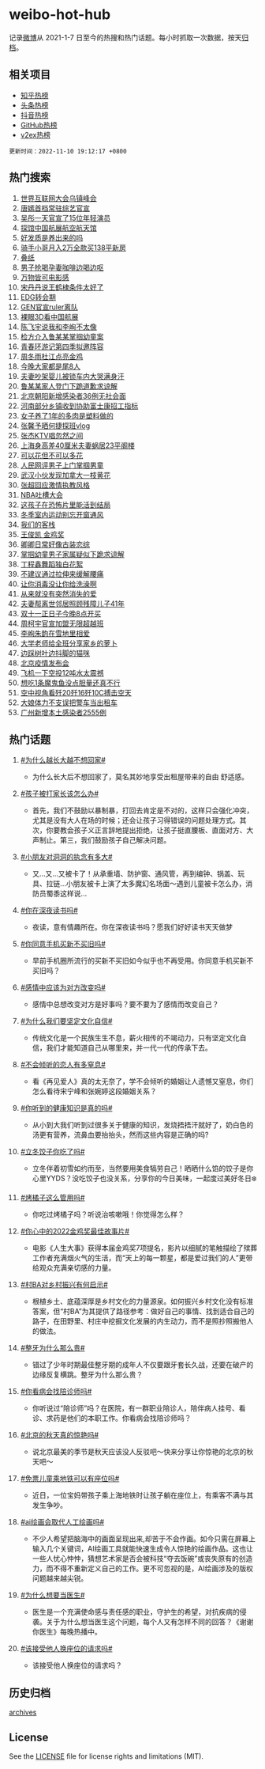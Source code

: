 # weibo-hot-hub

记录[微博](https://www.weibo.com)从 2021-1-7 日至今的热搜和热门话题。每小时抓取一次数据，按天[归档](archives)。

## 相关项目

- [知乎热榜](https://github.com/lonnyzhang423/zhihu-hot-hub)
- [头条热榜](https://github.com/lonnyzhang423/toutiao-hot-hub)
- [抖音热榜](https://github.com/lonnyzhang423/douyin-hot-hub)
- [GitHub热榜](https://github.com/lonnyzhang423/github-hot-hub)
- [v2ex热榜](https://github.com/lonnyzhang423/v2ex-hot-hub)


`更新时间：2022-11-10 19:12:17 +0800`

## 热门搜索

1. [世界互联网大会乌镇峰会](https://m.weibo.cn/search?containerid=100103type%3D1%26t%3D10%26q%3D%23%E4%B8%96%E7%95%8C%E4%BA%92%E8%81%94%E7%BD%91%E5%A4%A7%E4%BC%9A%E4%B9%8C%E9%95%87%E5%B3%B0%E4%BC%9A%23&stream_entry_id=51&isnewpage=1&extparam=seat%3D1%26c_type%3D51%26filter_type%3Drealtimehot%26pos%3D0%26cate%3D10103%26dgr%3D0%26display_time%3D1668078736%26pre_seqid%3D166807873657007987209&luicode=10000011&lfid=106003type%253D25%2526t%253D3%2526disable_hot%253D1%2526filter_type%253Drealtimehot)
1. [唐嫣首档常驻综艺官宣](https://m.weibo.cn/search?containerid=100103type%3D1%26t%3D10%26q%3D%23%E5%94%90%E5%AB%A3%E9%A6%96%E6%A1%A3%E5%B8%B8%E9%A9%BB%E7%BB%BC%E8%89%BA%E5%AE%98%E5%AE%A3%23&stream_entry_id=31&isnewpage=1&extparam=seat%3D1%26c_type%3D31%26filter_type%3Drealtimehot%26pos%3D0%26realpos%3D1%26flag%3D2%26dgr%3D0%26q%3D%2523%25E5%2594%2590%25E5%25AB%25A3%25E9%25A6%2596%25E6%25A1%25A3%25E5%25B8%25B8%25E9%25A9%25BB%25E7%25BB%25BC%25E8%2589%25BA%25E5%25AE%2598%25E5%25AE%25A3%2523%26band_rank%3D1%26cate%3D5001%26lcate%3D5001%26display_time%3D1668078736%26pre_seqid%3D166807873657007987209&luicode=10000011&lfid=106003type%253D25%2526t%253D3%2526disable_hot%253D1%2526filter_type%253Drealtimehot)
1. [吴彤一天官宣了15位年轻演员](https://m.weibo.cn/search?containerid=100103type%3D1%26t%3D10%26q%3D%23%E5%90%B4%E5%BD%A4%E4%B8%80%E5%A4%A9%E5%AE%98%E5%AE%A3%E4%BA%8615%E4%BD%8D%E5%B9%B4%E8%BD%BB%E6%BC%94%E5%91%98%23&stream_entry_id=31&isnewpage=1&extparam=seat%3D1%26c_type%3D31%26filter_type%3Drealtimehot%26pos%3D1%26realpos%3D2%26flag%3D1%26dgr%3D0%26q%3D%2523%25E5%2590%25B4%25E5%25BD%25A4%25E4%25B8%2580%25E5%25A4%25A9%25E5%25AE%2598%25E5%25AE%25A3%25E4%25BA%258615%25E4%25BD%258D%25E5%25B9%25B4%25E8%25BD%25BB%25E6%25BC%2594%25E5%2591%2598%2523%26band_rank%3D2%26cate%3D5001%26lcate%3D5001%26display_time%3D1668078736%26pre_seqid%3D166807873657007987209&luicode=10000011&lfid=106003type%253D25%2526t%253D3%2526disable_hot%253D1%2526filter_type%253Drealtimehot)
1. [探馆中国航展航空航天馆](https://m.weibo.cn/search?containerid=100103type%3D1%26t%3D10%26q%3D%23%E6%8E%A2%E9%A6%86%E4%B8%AD%E5%9B%BD%E8%88%AA%E5%B1%95%E8%88%AA%E7%A9%BA%E8%88%AA%E5%A4%A9%E9%A6%86%23&stream_entry_id=31&isnewpage=1&extparam=seat%3D1%26c_type%3D31%26filter_type%3Drealtimehot%26pos%3D2%26realpos%3D3%26flag%3D1%26dgr%3D0%26q%3D%2523%25E6%258E%25A2%25E9%25A6%2586%25E4%25B8%25AD%25E5%259B%25BD%25E8%2588%25AA%25E5%25B1%2595%25E8%2588%25AA%25E7%25A9%25BA%25E8%2588%25AA%25E5%25A4%25A9%25E9%25A6%2586%2523%26band_rank%3D3%26cate%3D5001%26lcate%3D5001%26display_time%3D1668078736%26pre_seqid%3D166807873657007987209&luicode=10000011&lfid=106003type%253D25%2526t%253D3%2526disable_hot%253D1%2526filter_type%253Drealtimehot)
1. [好发质是养出来的吗](https://m.weibo.cn/search?containerid=100103type%3D1%26t%3D10%26q%3D%23%E5%A5%BD%E5%8F%91%E8%B4%A8%E6%98%AF%E5%85%BB%E5%87%BA%E6%9D%A5%E7%9A%84%E5%90%97%23&stream_entry_id=31&isnewpage=1&extparam=seat%3D1%26c_type%3D31%26filter_type%3Drealtimehot%26dgr%3D0%26pos%3D3%26topic_ad%3D1%26q%3D%2523%25E5%25A5%25BD%25E5%258F%2591%25E8%25B4%25A8%25E6%2598%25AF%25E5%2585%25BB%25E5%2587%25BA%25E6%259D%25A5%25E7%259A%2584%25E5%2590%2597%2523%26adid%3D171366%26band_rank%3D4%26cate%3D5001%26lcate%3D5001%26display_time%3D1668078736%26pre_seqid%3D166807873657007987209&luicode=10000011&lfid=106003type%253D25%2526t%253D3%2526disable_hot%253D1%2526filter_type%253Drealtimehot)
1. [骑手小哥月入2万全款买138平新房](https://m.weibo.cn/search?containerid=100103type%3D1%26t%3D10%26q%3D%23%E9%AA%91%E6%89%8B%E5%B0%8F%E5%93%A5%E6%9C%88%E5%85%A52%E4%B8%87%E5%85%A8%E6%AC%BE%E4%B9%B0138%E5%B9%B3%E6%96%B0%E6%88%BF%23&stream_entry_id=31&isnewpage=1&extparam=seat%3D1%26c_type%3D31%26filter_type%3Drealtimehot%26pos%3D4%26realpos%3D4%26flag%3D0%26dgr%3D0%26q%3D%2523%25E9%25AA%2591%25E6%2589%258B%25E5%25B0%258F%25E5%2593%25A5%25E6%259C%2588%25E5%2585%25A52%25E4%25B8%2587%25E5%2585%25A8%25E6%25AC%25BE%25E4%25B9%25B0138%25E5%25B9%25B3%25E6%2596%25B0%25E6%2588%25BF%2523%26band_rank%3D4%26cate%3D5001%26lcate%3D5001%26display_time%3D1668078736%26pre_seqid%3D166807873657007987209&luicode=10000011&lfid=106003type%253D25%2526t%253D3%2526disable_hot%253D1%2526filter_type%253Drealtimehot)
1. [叠纸](https://m.weibo.cn/search?containerid=100103type%3D1%26t%3D10%26q%3D%E5%8F%A0%E7%BA%B8&stream_entry_id=31&isnewpage=1&extparam=seat%3D1%26c_type%3D31%26filter_type%3Drealtimehot%26pos%3D5%26realpos%3D5%26flag%3D16%26dgr%3D0%26q%3D%25E5%258F%25A0%25E7%25BA%25B8%26band_rank%3D5%26cate%3D5001%26lcate%3D5001%26display_time%3D1668078736%26pre_seqid%3D166807873657007987209&luicode=10000011&lfid=106003type%253D25%2526t%253D3%2526disable_hot%253D1%2526filter_type%253Drealtimehot)
1. [男子抢喝孕妻咖啡边喝边呕](https://m.weibo.cn/search?containerid=100103type%3D1%26t%3D10%26q%3D%23%E7%94%B7%E5%AD%90%E6%8A%A2%E5%96%9D%E5%AD%95%E5%A6%BB%E5%92%96%E5%95%A1%E8%BE%B9%E5%96%9D%E8%BE%B9%E5%91%95%23&stream_entry_id=31&isnewpage=1&extparam=seat%3D1%26c_type%3D31%26filter_type%3Drealtimehot%26pos%3D6%26realpos%3D6%26flag%3D0%26dgr%3D0%26q%3D%2523%25E7%2594%25B7%25E5%25AD%2590%25E6%258A%25A2%25E5%2596%259D%25E5%25AD%2595%25E5%25A6%25BB%25E5%2592%2596%25E5%2595%25A1%25E8%25BE%25B9%25E5%2596%259D%25E8%25BE%25B9%25E5%2591%2595%2523%26band_rank%3D6%26cate%3D5001%26lcate%3D5001%26display_time%3D1668078736%26pre_seqid%3D166807873657007987209&luicode=10000011&lfid=106003type%253D25%2526t%253D3%2526disable_hot%253D1%2526filter_type%253Drealtimehot)
1. [万物皆可电影感](https://m.weibo.cn/search?containerid=100103type%3D1%26t%3D10%26q%3D%23%E4%B8%87%E7%89%A9%E7%9A%86%E5%8F%AF%E7%94%B5%E5%BD%B1%E6%84%9F%23&stream_entry_id=31&isnewpage=1&extparam=seat%3D1%26c_type%3D31%26filter_type%3Drealtimehot%26pos%3D7%26dgr%3D0%26q%3D%2523%25E4%25B8%2587%25E7%2589%25A9%25E7%259A%2586%25E5%258F%25AF%25E7%2594%25B5%25E5%25BD%25B1%25E6%2584%259F%2523%26adid%3D171662%26band_rank%3D7%26cate%3D5001%26lcate%3D5001%26display_time%3D1668078736%26pre_seqid%3D166807873657007987209&luicode=10000011&lfid=106003type%253D25%2526t%253D3%2526disable_hot%253D1%2526filter_type%253Drealtimehot)
1. [宋丹丹说王鹤棣条件太好了](https://m.weibo.cn/search?containerid=100103type%3D1%26t%3D10%26q%3D%23%E5%AE%8B%E4%B8%B9%E4%B8%B9%E8%AF%B4%E7%8E%8B%E9%B9%A4%E6%A3%A3%E6%9D%A1%E4%BB%B6%E5%A4%AA%E5%A5%BD%E4%BA%86%23&stream_entry_id=31&isnewpage=1&extparam=seat%3D1%26c_type%3D31%26filter_type%3Drealtimehot%26pos%3D8%26realpos%3D7%26flag%3D1%26dgr%3D0%26q%3D%2523%25E5%25AE%258B%25E4%25B8%25B9%25E4%25B8%25B9%25E8%25AF%25B4%25E7%258E%258B%25E9%25B9%25A4%25E6%25A3%25A3%25E6%259D%25A1%25E4%25BB%25B6%25E5%25A4%25AA%25E5%25A5%25BD%25E4%25BA%2586%2523%26band_rank%3D7%26cate%3D5001%26lcate%3D5001%26display_time%3D1668078736%26pre_seqid%3D166807873657007987209&luicode=10000011&lfid=106003type%253D25%2526t%253D3%2526disable_hot%253D1%2526filter_type%253Drealtimehot)
1. [EDG转会期](https://m.weibo.cn/search?containerid=100103type%3D1%26t%3D10%26q%3D%23EDG%E8%BD%AC%E4%BC%9A%E6%9C%9F%23&stream_entry_id=31&isnewpage=1&extparam=seat%3D1%26c_type%3D31%26filter_type%3Drealtimehot%26pos%3D9%26realpos%3D8%26flag%3D1%26dgr%3D0%26q%3D%2523EDG%25E8%25BD%25AC%25E4%25BC%259A%25E6%259C%259F%2523%26band_rank%3D8%26cate%3D5001%26lcate%3D5001%26display_time%3D1668078736%26pre_seqid%3D166807873657007987209&luicode=10000011&lfid=106003type%253D25%2526t%253D3%2526disable_hot%253D1%2526filter_type%253Drealtimehot)
1. [GEN官宣ruler离队](https://m.weibo.cn/search?containerid=100103type%3D1%26t%3D10%26q%3D%23GEN%E5%AE%98%E5%AE%A3ruler%E7%A6%BB%E9%98%9F%23&stream_entry_id=31&isnewpage=1&extparam=seat%3D1%26c_type%3D31%26filter_type%3Drealtimehot%26pos%3D10%26realpos%3D9%26flag%3D0%26dgr%3D0%26q%3D%2523GEN%25E5%25AE%2598%25E5%25AE%25A3ruler%25E7%25A6%25BB%25E9%2598%259F%2523%26band_rank%3D9%26cate%3D5001%26lcate%3D5001%26display_time%3D1668078736%26pre_seqid%3D166807873657007987209&luicode=10000011&lfid=106003type%253D25%2526t%253D3%2526disable_hot%253D1%2526filter_type%253Drealtimehot)
1. [裸眼3D看中国航展](https://m.weibo.cn/search?containerid=100103type%3D1%26t%3D10%26q%3D%23%E8%A3%B8%E7%9C%BC3D%E7%9C%8B%E4%B8%AD%E5%9B%BD%E8%88%AA%E5%B1%95%23&stream_entry_id=31&isnewpage=1&extparam=seat%3D1%26c_type%3D31%26filter_type%3Drealtimehot%26pos%3D11%26realpos%3D10%26flag%3D0%26dgr%3D0%26q%3D%2523%25E8%25A3%25B8%25E7%259C%25BC3D%25E7%259C%258B%25E4%25B8%25AD%25E5%259B%25BD%25E8%2588%25AA%25E5%25B1%2595%2523%26band_rank%3D10%26cate%3D5001%26lcate%3D5001%26display_time%3D1668078736%26pre_seqid%3D166807873657007987209&luicode=10000011&lfid=106003type%253D25%2526t%253D3%2526disable_hot%253D1%2526filter_type%253Drealtimehot)
1. [陈飞宇说我和李峋不太像](https://m.weibo.cn/search?containerid=100103type%3D1%26t%3D10%26q%3D%23%E9%99%88%E9%A3%9E%E5%AE%87%E8%AF%B4%E6%88%91%E5%92%8C%E6%9D%8E%E5%B3%8B%E4%B8%8D%E5%A4%AA%E5%83%8F%23&stream_entry_id=31&isnewpage=1&extparam=seat%3D1%26c_type%3D31%26filter_type%3Drealtimehot%26pos%3D12%26realpos%3D11%26flag%3D1%26dgr%3D0%26q%3D%2523%25E9%2599%2588%25E9%25A3%259E%25E5%25AE%2587%25E8%25AF%25B4%25E6%2588%2591%25E5%2592%258C%25E6%259D%258E%25E5%25B3%258B%25E4%25B8%258D%25E5%25A4%25AA%25E5%2583%258F%2523%26band_rank%3D11%26cate%3D5001%26lcate%3D5001%26display_time%3D1668078736%26pre_seqid%3D166807873657007987209&luicode=10000011&lfid=106003type%253D25%2526t%253D3%2526disable_hot%253D1%2526filter_type%253Drealtimehot)
1. [检方介入鲁某某掌掴幼童案](https://m.weibo.cn/search?containerid=100103type%3D1%26t%3D10%26q%3D%23%E6%A3%80%E6%96%B9%E4%BB%8B%E5%85%A5%E9%B2%81%E6%9F%90%E6%9F%90%E6%8E%8C%E6%8E%B4%E5%B9%BC%E7%AB%A5%E6%A1%88%23&stream_entry_id=31&isnewpage=1&extparam=seat%3D1%26c_type%3D31%26filter_type%3Drealtimehot%26pos%3D13%26realpos%3D12%26flag%3D0%26dgr%3D0%26q%3D%2523%25E6%25A3%2580%25E6%2596%25B9%25E4%25BB%258B%25E5%2585%25A5%25E9%25B2%2581%25E6%259F%2590%25E6%259F%2590%25E6%258E%258C%25E6%258E%25B4%25E5%25B9%25BC%25E7%25AB%25A5%25E6%25A1%2588%2523%26band_rank%3D12%26cate%3D5001%26lcate%3D5001%26display_time%3D1668078736%26pre_seqid%3D166807873657007987209&luicode=10000011&lfid=106003type%253D25%2526t%253D3%2526disable_hot%253D1%2526filter_type%253Drealtimehot)
1. [青春环游记第四季拟邀阵容](https://m.weibo.cn/search?containerid=100103type%3D1%26t%3D10%26q%3D%23%E9%9D%92%E6%98%A5%E7%8E%AF%E6%B8%B8%E8%AE%B0%E7%AC%AC%E5%9B%9B%E5%AD%A3%E6%8B%9F%E9%82%80%E9%98%B5%E5%AE%B9%23&stream_entry_id=31&isnewpage=1&extparam=seat%3D1%26c_type%3D31%26filter_type%3Drealtimehot%26pos%3D14%26realpos%3D13%26flag%3D1%26dgr%3D0%26q%3D%2523%25E9%259D%2592%25E6%2598%25A5%25E7%258E%25AF%25E6%25B8%25B8%25E8%25AE%25B0%25E7%25AC%25AC%25E5%259B%259B%25E5%25AD%25A3%25E6%258B%259F%25E9%2582%2580%25E9%2598%25B5%25E5%25AE%25B9%2523%26band_rank%3D13%26cate%3D5001%26lcate%3D5001%26display_time%3D1668078736%26pre_seqid%3D166807873657007987209&luicode=10000011&lfid=106003type%253D25%2526t%253D3%2526disable_hot%253D1%2526filter_type%253Drealtimehot)
1. [周冬雨杜江点亮金鸡](https://m.weibo.cn/search?containerid=100103type%3D1%26t%3D10%26q%3D%23%E5%91%A8%E5%86%AC%E9%9B%A8%E6%9D%9C%E6%B1%9F%E7%82%B9%E4%BA%AE%E9%87%91%E9%B8%A1%23&stream_entry_id=31&isnewpage=1&extparam=seat%3D1%26c_type%3D31%26filter_type%3Drealtimehot%26pos%3D15%26realpos%3D14%26flag%3D1%26dgr%3D0%26q%3D%2523%25E5%2591%25A8%25E5%2586%25AC%25E9%259B%25A8%25E6%259D%259C%25E6%25B1%259F%25E7%2582%25B9%25E4%25BA%25AE%25E9%2587%2591%25E9%25B8%25A1%2523%26band_rank%3D14%26cate%3D5001%26lcate%3D5001%26display_time%3D1668078736%26pre_seqid%3D166807873657007987209&luicode=10000011&lfid=106003type%253D25%2526t%253D3%2526disable_hot%253D1%2526filter_type%253Drealtimehot)
1. [今晚大家都是尾8人](https://m.weibo.cn/search?containerid=100103type%3D1%26t%3D10%26q%3D%23%E4%BB%8A%E6%99%9A%E5%A4%A7%E5%AE%B6%E9%83%BD%E6%98%AF%E5%B0%BE8%E4%BA%BA%23&stream_entry_id=31&isnewpage=1&extparam=seat%3D1%26c_type%3D31%26filter_type%3Drealtimehot%26pos%3D16%26realpos%3D15%26flag%3D0%26dgr%3D0%26q%3D%2523%25E4%25BB%258A%25E6%2599%259A%25E5%25A4%25A7%25E5%25AE%25B6%25E9%2583%25BD%25E6%2598%25AF%25E5%25B0%25BE8%25E4%25BA%25BA%2523%26adid%3D171620%26band_rank%3D15%26cate%3D5001%26lcate%3D5001%26display_time%3D1668078736%26pre_seqid%3D166807873657007987209&luicode=10000011&lfid=106003type%253D25%2526t%253D3%2526disable_hot%253D1%2526filter_type%253Drealtimehot)
1. [夫妻吵架婴儿被锁车内大哭满身汗](https://m.weibo.cn/search?containerid=100103type%3D1%26t%3D10%26q%3D%23%E5%A4%AB%E5%A6%BB%E5%90%B5%E6%9E%B6%E5%A9%B4%E5%84%BF%E8%A2%AB%E9%94%81%E8%BD%A6%E5%86%85%E5%A4%A7%E5%93%AD%E6%BB%A1%E8%BA%AB%E6%B1%97%23&stream_entry_id=31&isnewpage=1&extparam=seat%3D1%26c_type%3D31%26filter_type%3Drealtimehot%26pos%3D17%26realpos%3D16%26flag%3D0%26dgr%3D0%26q%3D%2523%25E5%25A4%25AB%25E5%25A6%25BB%25E5%2590%25B5%25E6%259E%25B6%25E5%25A9%25B4%25E5%2584%25BF%25E8%25A2%25AB%25E9%2594%2581%25E8%25BD%25A6%25E5%2586%2585%25E5%25A4%25A7%25E5%2593%25AD%25E6%25BB%25A1%25E8%25BA%25AB%25E6%25B1%2597%2523%26band_rank%3D16%26cate%3D5001%26lcate%3D5001%26display_time%3D1668078736%26pre_seqid%3D166807873657007987209&luicode=10000011&lfid=106003type%253D25%2526t%253D3%2526disable_hot%253D1%2526filter_type%253Drealtimehot)
1. [鲁某某家人登门下跪道歉求谅解](https://m.weibo.cn/search?containerid=100103type%3D1%26t%3D10%26q%3D%23%E9%B2%81%E6%9F%90%E6%9F%90%E5%AE%B6%E4%BA%BA%E7%99%BB%E9%97%A8%E4%B8%8B%E8%B7%AA%E9%81%93%E6%AD%89%E6%B1%82%E8%B0%85%E8%A7%A3%23&stream_entry_id=31&isnewpage=1&extparam=seat%3D1%26c_type%3D31%26filter_type%3Drealtimehot%26pos%3D18%26realpos%3D17%26flag%3D1%26dgr%3D0%26q%3D%2523%25E9%25B2%2581%25E6%259F%2590%25E6%259F%2590%25E5%25AE%25B6%25E4%25BA%25BA%25E7%2599%25BB%25E9%2597%25A8%25E4%25B8%258B%25E8%25B7%25AA%25E9%2581%2593%25E6%25AD%2589%25E6%25B1%2582%25E8%25B0%2585%25E8%25A7%25A3%2523%26band_rank%3D17%26cate%3D5001%26lcate%3D5001%26display_time%3D1668078736%26pre_seqid%3D166807873657007987209&luicode=10000011&lfid=106003type%253D25%2526t%253D3%2526disable_hot%253D1%2526filter_type%253Drealtimehot)
1. [北京朝阳新增感染者36例无社会面](https://m.weibo.cn/search?containerid=100103type%3D1%26t%3D10%26q%3D%23%E5%8C%97%E4%BA%AC%E6%9C%9D%E9%98%B3%E6%96%B0%E5%A2%9E%E6%84%9F%E6%9F%93%E8%80%8536%E4%BE%8B%E6%97%A0%E7%A4%BE%E4%BC%9A%E9%9D%A2%23&stream_entry_id=31&isnewpage=1&extparam=seat%3D1%26c_type%3D31%26filter_type%3Drealtimehot%26pos%3D19%26realpos%3D18%26flag%3D1%26dgr%3D0%26q%3D%2523%25E5%258C%2597%25E4%25BA%25AC%25E6%259C%259D%25E9%2598%25B3%25E6%2596%25B0%25E5%25A2%259E%25E6%2584%259F%25E6%259F%2593%25E8%2580%258536%25E4%25BE%258B%25E6%2597%25A0%25E7%25A4%25BE%25E4%25BC%259A%25E9%259D%25A2%2523%26band_rank%3D18%26cate%3D5001%26lcate%3D5001%26display_time%3D1668078736%26pre_seqid%3D166807873657007987209&luicode=10000011&lfid=106003type%253D25%2526t%253D3%2526disable_hot%253D1%2526filter_type%253Drealtimehot)
1. [河南部分乡镇收到协助富士康招工指标](https://m.weibo.cn/search?containerid=100103type%3D1%26t%3D10%26q%3D%23%E6%B2%B3%E5%8D%97%E9%83%A8%E5%88%86%E4%B9%A1%E9%95%87%E6%94%B6%E5%88%B0%E5%8D%8F%E5%8A%A9%E5%AF%8C%E5%A3%AB%E5%BA%B7%E6%8B%9B%E5%B7%A5%E6%8C%87%E6%A0%87%23&stream_entry_id=31&isnewpage=1&extparam=seat%3D1%26c_type%3D31%26filter_type%3Drealtimehot%26pos%3D20%26realpos%3D19%26flag%3D0%26dgr%3D0%26q%3D%2523%25E6%25B2%25B3%25E5%258D%2597%25E9%2583%25A8%25E5%2588%2586%25E4%25B9%25A1%25E9%2595%2587%25E6%2594%25B6%25E5%2588%25B0%25E5%258D%258F%25E5%258A%25A9%25E5%25AF%258C%25E5%25A3%25AB%25E5%25BA%25B7%25E6%258B%259B%25E5%25B7%25A5%25E6%258C%2587%25E6%25A0%2587%2523%26band_rank%3D19%26cate%3D5001%26lcate%3D5001%26display_time%3D1668078736%26pre_seqid%3D166807873657007987209&luicode=10000011&lfid=106003type%253D25%2526t%253D3%2526disable_hot%253D1%2526filter_type%253Drealtimehot)
1. [女子养了1年的多肉是塑料做的](https://m.weibo.cn/search?containerid=100103type%3D1%26t%3D10%26q%3D%23%E5%A5%B3%E5%AD%90%E5%85%BB%E4%BA%861%E5%B9%B4%E7%9A%84%E5%A4%9A%E8%82%89%E6%98%AF%E5%A1%91%E6%96%99%E5%81%9A%E7%9A%84%23&stream_entry_id=31&isnewpage=1&extparam=seat%3D1%26c_type%3D31%26filter_type%3Drealtimehot%26pos%3D21%26realpos%3D20%26flag%3D0%26dgr%3D0%26q%3D%2523%25E5%25A5%25B3%25E5%25AD%2590%25E5%2585%25BB%25E4%25BA%25861%25E5%25B9%25B4%25E7%259A%2584%25E5%25A4%259A%25E8%2582%2589%25E6%2598%25AF%25E5%25A1%2591%25E6%2596%2599%25E5%2581%259A%25E7%259A%2584%2523%26band_rank%3D20%26cate%3D5001%26lcate%3D5001%26display_time%3D1668078736%26pre_seqid%3D166807873657007987209&luicode=10000011&lfid=106003type%253D25%2526t%253D3%2526disable_hot%253D1%2526filter_type%253Drealtimehot)
1. [张馨予晒何捷探班vlog](https://m.weibo.cn/search?containerid=100103type%3D1%26t%3D10%26q%3D%23%E5%BC%A0%E9%A6%A8%E4%BA%88%E6%99%92%E4%BD%95%E6%8D%B7%E6%8E%A2%E7%8F%ADvlog%23&stream_entry_id=31&isnewpage=1&extparam=seat%3D1%26c_type%3D31%26filter_type%3Drealtimehot%26pos%3D22%26realpos%3D21%26flag%3D0%26dgr%3D0%26q%3D%2523%25E5%25BC%25A0%25E9%25A6%25A8%25E4%25BA%2588%25E6%2599%2592%25E4%25BD%2595%25E6%258D%25B7%25E6%258E%25A2%25E7%258F%25ADvlog%2523%26band_rank%3D21%26cate%3D5001%26lcate%3D5001%26display_time%3D1668078736%26pre_seqid%3D166807873657007987209&luicode=10000011&lfid=106003type%253D25%2526t%253D3%2526disable_hot%253D1%2526filter_type%253Drealtimehot)
1. [张杰KTV唱忽然之间](https://m.weibo.cn/search?containerid=100103type%3D1%26t%3D10%26q%3D%23%E5%BC%A0%E6%9D%B0KTV%E5%94%B1%E5%BF%BD%E7%84%B6%E4%B9%8B%E9%97%B4%23&stream_entry_id=31&isnewpage=1&extparam=seat%3D1%26c_type%3D31%26filter_type%3Drealtimehot%26pos%3D23%26realpos%3D22%26flag%3D0%26dgr%3D0%26q%3D%2523%25E5%25BC%25A0%25E6%259D%25B0KTV%25E5%2594%25B1%25E5%25BF%25BD%25E7%2584%25B6%25E4%25B9%258B%25E9%2597%25B4%2523%26band_rank%3D22%26cate%3D5001%26lcate%3D5001%26display_time%3D1668078736%26pre_seqid%3D166807873657007987209&luicode=10000011&lfid=106003type%253D25%2526t%253D3%2526disable_hot%253D1%2526filter_type%253Drealtimehot)
1. [上海身高差40厘米夫妻蜗居23平阁楼](https://m.weibo.cn/search?containerid=100103type%3D1%26t%3D10%26q%3D%23%E4%B8%8A%E6%B5%B7%E8%BA%AB%E9%AB%98%E5%B7%AE40%E5%8E%98%E7%B1%B3%E5%A4%AB%E5%A6%BB%E8%9C%97%E5%B1%8523%E5%B9%B3%E9%98%81%E6%A5%BC%23&stream_entry_id=31&isnewpage=1&extparam=seat%3D1%26c_type%3D31%26filter_type%3Drealtimehot%26pos%3D24%26realpos%3D23%26flag%3D1%26dgr%3D0%26q%3D%2523%25E4%25B8%258A%25E6%25B5%25B7%25E8%25BA%25AB%25E9%25AB%2598%25E5%25B7%25AE40%25E5%258E%2598%25E7%25B1%25B3%25E5%25A4%25AB%25E5%25A6%25BB%25E8%259C%2597%25E5%25B1%258523%25E5%25B9%25B3%25E9%2598%2581%25E6%25A5%25BC%2523%26band_rank%3D23%26cate%3D5001%26lcate%3D5001%26display_time%3D1668078736%26pre_seqid%3D166807873657007987209&luicode=10000011&lfid=106003type%253D25%2526t%253D3%2526disable_hot%253D1%2526filter_type%253Drealtimehot)
1. [可以花但不可以多花](https://m.weibo.cn/search?containerid=100103type%3D1%26t%3D10%26q%3D%23%E5%8F%AF%E4%BB%A5%E8%8A%B1%E4%BD%86%E4%B8%8D%E5%8F%AF%E4%BB%A5%E5%A4%9A%E8%8A%B1%23&stream_entry_id=31&isnewpage=1&extparam=seat%3D1%26c_type%3D31%26filter_type%3Drealtimehot%26pos%3D25%26realpos%3D24%26flag%3D0%26dgr%3D0%26q%3D%2523%25E5%258F%25AF%25E4%25BB%25A5%25E8%258A%25B1%25E4%25BD%2586%25E4%25B8%258D%25E5%258F%25AF%25E4%25BB%25A5%25E5%25A4%259A%25E8%258A%25B1%2523%26band_rank%3D24%26cate%3D5001%26lcate%3D5001%26display_time%3D1668078736%26pre_seqid%3D166807873657007987209&luicode=10000011&lfid=106003type%253D25%2526t%253D3%2526disable_hot%253D1%2526filter_type%253Drealtimehot)
1. [人民网评男子上门掌掴男童](https://m.weibo.cn/search?containerid=100103type%3D1%26t%3D10%26q%3D%23%E4%BA%BA%E6%B0%91%E7%BD%91%E8%AF%84%E7%94%B7%E5%AD%90%E4%B8%8A%E9%97%A8%E6%8E%8C%E6%8E%B4%E7%94%B7%E7%AB%A5%23&stream_entry_id=31&isnewpage=1&extparam=seat%3D1%26c_type%3D31%26filter_type%3Drealtimehot%26pos%3D26%26realpos%3D25%26flag%3D0%26dgr%3D0%26q%3D%2523%25E4%25BA%25BA%25E6%25B0%2591%25E7%25BD%2591%25E8%25AF%2584%25E7%2594%25B7%25E5%25AD%2590%25E4%25B8%258A%25E9%2597%25A8%25E6%258E%258C%25E6%258E%25B4%25E7%2594%25B7%25E7%25AB%25A5%2523%26band_rank%3D25%26cate%3D5001%26lcate%3D5001%26display_time%3D1668078736%26pre_seqid%3D166807873657007987209&luicode=10000011&lfid=106003type%253D25%2526t%253D3%2526disable_hot%253D1%2526filter_type%253Drealtimehot)
1. [武汉小伙发现加拿大一枝黄花](https://m.weibo.cn/search?containerid=100103type%3D1%26t%3D10%26q%3D%23%E6%AD%A6%E6%B1%89%E5%B0%8F%E4%BC%99%E5%8F%91%E7%8E%B0%E5%8A%A0%E6%8B%BF%E5%A4%A7%E4%B8%80%E6%9E%9D%E9%BB%84%E8%8A%B1%23&stream_entry_id=31&isnewpage=1&extparam=seat%3D1%26c_type%3D31%26filter_type%3Drealtimehot%26pos%3D27%26realpos%3D26%26flag%3D0%26dgr%3D0%26q%3D%2523%25E6%25AD%25A6%25E6%25B1%2589%25E5%25B0%258F%25E4%25BC%2599%25E5%258F%2591%25E7%258E%25B0%25E5%258A%25A0%25E6%258B%25BF%25E5%25A4%25A7%25E4%25B8%2580%25E6%259E%259D%25E9%25BB%2584%25E8%258A%25B1%2523%26band_rank%3D26%26cate%3D5001%26lcate%3D5001%26display_time%3D1668078736%26pre_seqid%3D166807873657007987209&luicode=10000011&lfid=106003type%253D25%2526t%253D3%2526disable_hot%253D1%2526filter_type%253Drealtimehot)
1. [张超回应激情执教风格](https://m.weibo.cn/search?containerid=100103type%3D1%26t%3D10%26q%3D%23%E5%BC%A0%E8%B6%85%E5%9B%9E%E5%BA%94%E6%BF%80%E6%83%85%E6%89%A7%E6%95%99%E9%A3%8E%E6%A0%BC%23&stream_entry_id=31&isnewpage=1&extparam=seat%3D1%26c_type%3D31%26filter_type%3Drealtimehot%26pos%3D28%26realpos%3D27%26flag%3D1%26dgr%3D0%26q%3D%2523%25E5%25BC%25A0%25E8%25B6%2585%25E5%259B%259E%25E5%25BA%2594%25E6%25BF%2580%25E6%2583%2585%25E6%2589%25A7%25E6%2595%2599%25E9%25A3%258E%25E6%25A0%25BC%2523%26band_rank%3D27%26cate%3D5001%26lcate%3D5001%26display_time%3D1668078736%26pre_seqid%3D166807873657007987209&luicode=10000011&lfid=106003type%253D25%2526t%253D3%2526disable_hot%253D1%2526filter_type%253Drealtimehot)
1. [NBA吐槽大会](https://m.weibo.cn/search?containerid=100103type%3D1%26t%3D10%26q%3DNBA%E5%90%90%E6%A7%BD%E5%A4%A7%E4%BC%9A&stream_entry_id=31&isnewpage=1&extparam=seat%3D1%26c_type%3D31%26filter_type%3Drealtimehot%26pos%3D29%26realpos%3D28%26flag%3D1%26dgr%3D0%26q%3DNBA%25E5%2590%2590%25E6%25A7%25BD%25E5%25A4%25A7%25E4%25BC%259A%26band_rank%3D28%26cate%3D5001%26lcate%3D5001%26display_time%3D1668078736%26pre_seqid%3D166807873657007987209&luicode=10000011&lfid=106003type%253D25%2526t%253D3%2526disable_hot%253D1%2526filter_type%253Drealtimehot)
1. [这孩子在恐怖片里能活到结局](https://m.weibo.cn/search?containerid=100103type%3D1%26t%3D10%26q%3D%23%E8%BF%99%E5%AD%A9%E5%AD%90%E5%9C%A8%E6%81%90%E6%80%96%E7%89%87%E9%87%8C%E8%83%BD%E6%B4%BB%E5%88%B0%E7%BB%93%E5%B1%80%23&stream_entry_id=31&isnewpage=1&extparam=seat%3D1%26c_type%3D31%26filter_type%3Drealtimehot%26pos%3D30%26realpos%3D29%26flag%3D0%26dgr%3D0%26q%3D%2523%25E8%25BF%2599%25E5%25AD%25A9%25E5%25AD%2590%25E5%259C%25A8%25E6%2581%2590%25E6%2580%2596%25E7%2589%2587%25E9%2587%258C%25E8%2583%25BD%25E6%25B4%25BB%25E5%2588%25B0%25E7%25BB%2593%25E5%25B1%2580%2523%26band_rank%3D29%26cate%3D5001%26lcate%3D5001%26display_time%3D1668078736%26pre_seqid%3D166807873657007987209&luicode=10000011&lfid=106003type%253D25%2526t%253D3%2526disable_hot%253D1%2526filter_type%253Drealtimehot)
1. [冬季室内运动别忘开窗通风](https://m.weibo.cn/search?containerid=100103type%3D1%26t%3D10%26q%3D%23%E5%86%AC%E5%AD%A3%E5%AE%A4%E5%86%85%E8%BF%90%E5%8A%A8%E5%88%AB%E5%BF%98%E5%BC%80%E7%AA%97%E9%80%9A%E9%A3%8E%23&stream_entry_id=31&isnewpage=1&extparam=seat%3D1%26c_type%3D31%26filter_type%3Drealtimehot%26pos%3D31%26realpos%3D30%26flag%3D0%26dgr%3D0%26q%3D%2523%25E5%2586%25AC%25E5%25AD%25A3%25E5%25AE%25A4%25E5%2586%2585%25E8%25BF%2590%25E5%258A%25A8%25E5%2588%25AB%25E5%25BF%2598%25E5%25BC%2580%25E7%25AA%2597%25E9%2580%259A%25E9%25A3%258E%2523%26band_rank%3D30%26cate%3D5001%26lcate%3D5001%26display_time%3D1668078736%26pre_seqid%3D166807873657007987209&luicode=10000011&lfid=106003type%253D25%2526t%253D3%2526disable_hot%253D1%2526filter_type%253Drealtimehot)
1. [我们的客栈](https://m.weibo.cn/search?containerid=100103type%3D1%26t%3D10%26q%3D%E6%88%91%E4%BB%AC%E7%9A%84%E5%AE%A2%E6%A0%88&stream_entry_id=31&isnewpage=1&extparam=seat%3D1%26c_type%3D31%26filter_type%3Drealtimehot%26pos%3D32%26realpos%3D31%26flag%3D1%26dgr%3D0%26q%3D%25E6%2588%2591%25E4%25BB%25AC%25E7%259A%2584%25E5%25AE%25A2%25E6%25A0%2588%26band_rank%3D31%26cate%3D5001%26lcate%3D5001%26display_time%3D1668078736%26pre_seqid%3D166807873657007987209&luicode=10000011&lfid=106003type%253D25%2526t%253D3%2526disable_hot%253D1%2526filter_type%253Drealtimehot)
1. [王俊凯 金鸡奖](https://m.weibo.cn/search?containerid=100103type%3D1%26t%3D10%26q%3D%E7%8E%8B%E4%BF%8A%E5%87%AF+%E9%87%91%E9%B8%A1%E5%A5%96&stream_entry_id=31&isnewpage=1&extparam=seat%3D1%26c_type%3D31%26filter_type%3Drealtimehot%26pos%3D33%26realpos%3D32%26flag%3D0%26dgr%3D0%26q%3D%25E7%258E%258B%25E4%25BF%258A%25E5%2587%25AF%2520%25E9%2587%2591%25E9%25B8%25A1%25E5%25A5%2596%26band_rank%3D32%26cate%3D5001%26lcate%3D5001%26display_time%3D1668078736%26pre_seqid%3D166807873657007987209&luicode=10000011&lfid=106003type%253D25%2526t%253D3%2526disable_hot%253D1%2526filter_type%253Drealtimehot)
1. [卿卿日常好像古装恋综](https://m.weibo.cn/search?containerid=100103type%3D1%26t%3D10%26q%3D%23%E5%8D%BF%E5%8D%BF%E6%97%A5%E5%B8%B8%E5%A5%BD%E5%83%8F%E5%8F%A4%E8%A3%85%E6%81%8B%E7%BB%BC%23&stream_entry_id=31&isnewpage=1&extparam=seat%3D1%26c_type%3D31%26filter_type%3Drealtimehot%26pos%3D34%26realpos%3D33%26flag%3D1%26dgr%3D0%26q%3D%2523%25E5%258D%25BF%25E5%258D%25BF%25E6%2597%25A5%25E5%25B8%25B8%25E5%25A5%25BD%25E5%2583%258F%25E5%258F%25A4%25E8%25A3%2585%25E6%2581%258B%25E7%25BB%25BC%2523%26band_rank%3D33%26cate%3D5001%26lcate%3D5001%26display_time%3D1668078736%26pre_seqid%3D166807873657007987209&luicode=10000011&lfid=106003type%253D25%2526t%253D3%2526disable_hot%253D1%2526filter_type%253Drealtimehot)
1. [掌掴幼童男子家属疑似下跪求谅解](https://m.weibo.cn/search?containerid=100103type%3D1%26t%3D10%26q%3D%23%E6%8E%8C%E6%8E%B4%E5%B9%BC%E7%AB%A5%E7%94%B7%E5%AD%90%E5%AE%B6%E5%B1%9E%E7%96%91%E4%BC%BC%E4%B8%8B%E8%B7%AA%E6%B1%82%E8%B0%85%E8%A7%A3%23&stream_entry_id=31&isnewpage=1&extparam=seat%3D1%26c_type%3D31%26filter_type%3Drealtimehot%26pos%3D35%26realpos%3D34%26flag%3D0%26dgr%3D0%26q%3D%2523%25E6%258E%258C%25E6%258E%25B4%25E5%25B9%25BC%25E7%25AB%25A5%25E7%2594%25B7%25E5%25AD%2590%25E5%25AE%25B6%25E5%25B1%259E%25E7%2596%2591%25E4%25BC%25BC%25E4%25B8%258B%25E8%25B7%25AA%25E6%25B1%2582%25E8%25B0%2585%25E8%25A7%25A3%2523%26band_rank%3D34%26cate%3D5001%26lcate%3D5001%26display_time%3D1668078736%26pre_seqid%3D166807873657007987209&luicode=10000011&lfid=106003type%253D25%2526t%253D3%2526disable_hot%253D1%2526filter_type%253Drealtimehot)
1. [丁程鑫舞蹈独白花絮](https://m.weibo.cn/search?containerid=100103type%3D1%26t%3D10%26q%3D%23%E4%B8%81%E7%A8%8B%E9%91%AB%E8%88%9E%E8%B9%88%E7%8B%AC%E7%99%BD%E8%8A%B1%E7%B5%AE%23&stream_entry_id=31&isnewpage=1&extparam=seat%3D1%26c_type%3D31%26filter_type%3Drealtimehot%26pos%3D36%26realpos%3D35%26flag%3D1%26dgr%3D0%26q%3D%2523%25E4%25B8%2581%25E7%25A8%258B%25E9%2591%25AB%25E8%2588%259E%25E8%25B9%2588%25E7%258B%25AC%25E7%2599%25BD%25E8%258A%25B1%25E7%25B5%25AE%2523%26band_rank%3D35%26cate%3D5001%26lcate%3D5001%26display_time%3D1668078736%26pre_seqid%3D166807873657007987209&luicode=10000011&lfid=106003type%253D25%2526t%253D3%2526disable_hot%253D1%2526filter_type%253Drealtimehot)
1. [不建议通过拉伸来缓解腰痛](https://m.weibo.cn/search?containerid=100103type%3D1%26t%3D10%26q%3D%23%E4%B8%8D%E5%BB%BA%E8%AE%AE%E9%80%9A%E8%BF%87%E6%8B%89%E4%BC%B8%E6%9D%A5%E7%BC%93%E8%A7%A3%E8%85%B0%E7%97%9B%23&stream_entry_id=31&isnewpage=1&extparam=seat%3D1%26c_type%3D31%26filter_type%3Drealtimehot%26pos%3D37%26realpos%3D36%26flag%3D1%26dgr%3D0%26q%3D%2523%25E4%25B8%258D%25E5%25BB%25BA%25E8%25AE%25AE%25E9%2580%259A%25E8%25BF%2587%25E6%258B%2589%25E4%25BC%25B8%25E6%259D%25A5%25E7%25BC%2593%25E8%25A7%25A3%25E8%2585%25B0%25E7%2597%259B%2523%26band_rank%3D36%26cate%3D5001%26lcate%3D5001%26display_time%3D1668078736%26pre_seqid%3D166807873657007987209&luicode=10000011&lfid=106003type%253D25%2526t%253D3%2526disable_hot%253D1%2526filter_type%253Drealtimehot)
1. [让你消毒没让你给洗澡啊](https://m.weibo.cn/search?containerid=100103type%3D1%26t%3D10%26q%3D%23%E8%AE%A9%E4%BD%A0%E6%B6%88%E6%AF%92%E6%B2%A1%E8%AE%A9%E4%BD%A0%E7%BB%99%E6%B4%97%E6%BE%A1%E5%95%8A%23&stream_entry_id=31&isnewpage=1&extparam=seat%3D1%26c_type%3D31%26filter_type%3Drealtimehot%26pos%3D38%26realpos%3D37%26flag%3D1%26dgr%3D0%26q%3D%2523%25E8%25AE%25A9%25E4%25BD%25A0%25E6%25B6%2588%25E6%25AF%2592%25E6%25B2%25A1%25E8%25AE%25A9%25E4%25BD%25A0%25E7%25BB%2599%25E6%25B4%2597%25E6%25BE%25A1%25E5%2595%258A%2523%26band_rank%3D37%26cate%3D5001%26lcate%3D5001%26display_time%3D1668078736%26pre_seqid%3D166807873657007987209&luicode=10000011&lfid=106003type%253D25%2526t%253D3%2526disable_hot%253D1%2526filter_type%253Drealtimehot)
1. [从来就没有突然消失的爱](https://m.weibo.cn/search?containerid=100103type%3D1%26t%3D10%26q%3D%23%E4%BB%8E%E6%9D%A5%E5%B0%B1%E6%B2%A1%E6%9C%89%E7%AA%81%E7%84%B6%E6%B6%88%E5%A4%B1%E7%9A%84%E7%88%B1%23&stream_entry_id=31&isnewpage=1&extparam=seat%3D1%26c_type%3D31%26filter_type%3Drealtimehot%26pos%3D39%26realpos%3D38%26flag%3D0%26dgr%3D0%26q%3D%2523%25E4%25BB%258E%25E6%259D%25A5%25E5%25B0%25B1%25E6%25B2%25A1%25E6%259C%2589%25E7%25AA%2581%25E7%2584%25B6%25E6%25B6%2588%25E5%25A4%25B1%25E7%259A%2584%25E7%2588%25B1%2523%26band_rank%3D38%26cate%3D5001%26lcate%3D5001%26display_time%3D1668078736%26pre_seqid%3D166807873657007987209&luicode=10000011&lfid=106003type%253D25%2526t%253D3%2526disable_hot%253D1%2526filter_type%253Drealtimehot)
1. [夫妻帮离世邻居照顾残障儿子41年](https://m.weibo.cn/search?containerid=100103type%3D1%26t%3D10%26q%3D%23%E5%A4%AB%E5%A6%BB%E5%B8%AE%E7%A6%BB%E4%B8%96%E9%82%BB%E5%B1%85%E7%85%A7%E9%A1%BE%E6%AE%8B%E9%9A%9C%E5%84%BF%E5%AD%9041%E5%B9%B4%23&stream_entry_id=31&isnewpage=1&extparam=seat%3D1%26c_type%3D31%26filter_type%3Drealtimehot%26pos%3D40%26realpos%3D39%26flag%3D0%26dgr%3D0%26q%3D%2523%25E5%25A4%25AB%25E5%25A6%25BB%25E5%25B8%25AE%25E7%25A6%25BB%25E4%25B8%2596%25E9%2582%25BB%25E5%25B1%2585%25E7%2585%25A7%25E9%25A1%25BE%25E6%25AE%258B%25E9%259A%259C%25E5%2584%25BF%25E5%25AD%259041%25E5%25B9%25B4%2523%26band_rank%3D39%26cate%3D5001%26lcate%3D5001%26display_time%3D1668078736%26pre_seqid%3D166807873657007987209&luicode=10000011&lfid=106003type%253D25%2526t%253D3%2526disable_hot%253D1%2526filter_type%253Drealtimehot)
1. [双十一正日子今晚8点开买](https://m.weibo.cn/search?containerid=100103type%3D1%26t%3D10%26q%3D%23%E5%8F%8C%E5%8D%81%E4%B8%80%E6%AD%A3%E6%97%A5%E5%AD%90%E4%BB%8A%E6%99%9A8%E7%82%B9%E5%BC%80%E4%B9%B0%23&stream_entry_id=31&isnewpage=1&extparam=seat%3D1%26c_type%3D31%26filter_type%3Drealtimehot%26pos%3D41%26realpos%3D40%26flag%3D0%26dgr%3D0%26q%3D%2523%25E5%258F%258C%25E5%258D%2581%25E4%25B8%2580%25E6%25AD%25A3%25E6%2597%25A5%25E5%25AD%2590%25E4%25BB%258A%25E6%2599%259A8%25E7%2582%25B9%25E5%25BC%2580%25E4%25B9%25B0%2523%26adid%3D171822%26band_rank%3D40%26cate%3D5001%26lcate%3D5001%26display_time%3D1668078736%26pre_seqid%3D166807873657007987209&luicode=10000011&lfid=106003type%253D25%2526t%253D3%2526disable_hot%253D1%2526filter_type%253Drealtimehot)
1. [周柯宇官宣加盟无限超越班](https://m.weibo.cn/search?containerid=100103type%3D1%26t%3D10%26q%3D%23%E5%91%A8%E6%9F%AF%E5%AE%87%E5%AE%98%E5%AE%A3%E5%8A%A0%E7%9B%9F%E6%97%A0%E9%99%90%E8%B6%85%E8%B6%8A%E7%8F%AD%23&stream_entry_id=31&isnewpage=1&extparam=seat%3D1%26c_type%3D31%26filter_type%3Drealtimehot%26pos%3D42%26realpos%3D41%26flag%3D1%26dgr%3D0%26q%3D%2523%25E5%2591%25A8%25E6%259F%25AF%25E5%25AE%2587%25E5%25AE%2598%25E5%25AE%25A3%25E5%258A%25A0%25E7%259B%259F%25E6%2597%25A0%25E9%2599%2590%25E8%25B6%2585%25E8%25B6%258A%25E7%258F%25AD%2523%26band_rank%3D41%26cate%3D5001%26lcate%3D5001%26display_time%3D1668078736%26pre_seqid%3D166807873657007987209&luicode=10000011&lfid=106003type%253D25%2526t%253D3%2526disable_hot%253D1%2526filter_type%253Drealtimehot)
1. [李峋朱韵在雪地里相爱](https://m.weibo.cn/search?containerid=100103type%3D1%26t%3D10%26q%3D%23%E6%9D%8E%E5%B3%8B%E6%9C%B1%E9%9F%B5%E5%9C%A8%E9%9B%AA%E5%9C%B0%E9%87%8C%E7%9B%B8%E7%88%B1%23&stream_entry_id=31&isnewpage=1&extparam=seat%3D1%26c_type%3D31%26filter_type%3Drealtimehot%26pos%3D43%26realpos%3D42%26flag%3D0%26dgr%3D0%26q%3D%2523%25E6%259D%258E%25E5%25B3%258B%25E6%259C%25B1%25E9%259F%25B5%25E5%259C%25A8%25E9%259B%25AA%25E5%259C%25B0%25E9%2587%258C%25E7%259B%25B8%25E7%2588%25B1%2523%26band_rank%3D42%26cate%3D5001%26lcate%3D5001%26display_time%3D1668078736%26pre_seqid%3D166807873657007987209&luicode=10000011&lfid=106003type%253D25%2526t%253D3%2526disable_hot%253D1%2526filter_type%253Drealtimehot)
1. [大学老师给全班分享家乡的萝卜](https://m.weibo.cn/search?containerid=100103type%3D1%26t%3D10%26q%3D%23%E5%A4%A7%E5%AD%A6%E8%80%81%E5%B8%88%E7%BB%99%E5%85%A8%E7%8F%AD%E5%88%86%E4%BA%AB%E5%AE%B6%E4%B9%A1%E7%9A%84%E8%90%9D%E5%8D%9C%23&stream_entry_id=31&isnewpage=1&extparam=seat%3D1%26c_type%3D31%26filter_type%3Drealtimehot%26pos%3D44%26realpos%3D43%26flag%3D1%26dgr%3D0%26q%3D%2523%25E5%25A4%25A7%25E5%25AD%25A6%25E8%2580%2581%25E5%25B8%2588%25E7%25BB%2599%25E5%2585%25A8%25E7%258F%25AD%25E5%2588%2586%25E4%25BA%25AB%25E5%25AE%25B6%25E4%25B9%25A1%25E7%259A%2584%25E8%2590%259D%25E5%258D%259C%2523%26band_rank%3D43%26cate%3D5001%26lcate%3D5001%26display_time%3D1668078736%26pre_seqid%3D166807873657007987209&luicode=10000011&lfid=106003type%253D25%2526t%253D3%2526disable_hot%253D1%2526filter_type%253Drealtimehot)
1. [边踩树叶边抖脚的猫咪](https://m.weibo.cn/search?containerid=100103type%3D1%26t%3D10%26q%3D%23%E8%BE%B9%E8%B8%A9%E6%A0%91%E5%8F%B6%E8%BE%B9%E6%8A%96%E8%84%9A%E7%9A%84%E7%8C%AB%E5%92%AA%23&stream_entry_id=31&isnewpage=1&extparam=seat%3D1%26c_type%3D31%26filter_type%3Drealtimehot%26pos%3D45%26realpos%3D44%26flag%3D1%26dgr%3D0%26q%3D%2523%25E8%25BE%25B9%25E8%25B8%25A9%25E6%25A0%2591%25E5%258F%25B6%25E8%25BE%25B9%25E6%258A%2596%25E8%2584%259A%25E7%259A%2584%25E7%258C%25AB%25E5%2592%25AA%2523%26band_rank%3D44%26cate%3D5001%26lcate%3D5001%26display_time%3D1668078736%26pre_seqid%3D166807873657007987209&luicode=10000011&lfid=106003type%253D25%2526t%253D3%2526disable_hot%253D1%2526filter_type%253Drealtimehot)
1. [北京疫情发布会](https://m.weibo.cn/search?containerid=100103type%3D1%26t%3D10%26q%3D%23%E5%8C%97%E4%BA%AC%E7%96%AB%E6%83%85%E5%8F%91%E5%B8%83%E4%BC%9A%23&stream_entry_id=31&isnewpage=1&extparam=seat%3D1%26c_type%3D31%26filter_type%3Drealtimehot%26pos%3D46%26realpos%3D45%26flag%3D0%26dgr%3D0%26q%3D%2523%25E5%258C%2597%25E4%25BA%25AC%25E7%2596%25AB%25E6%2583%2585%25E5%258F%2591%25E5%25B8%2583%25E4%25BC%259A%2523%26band_rank%3D45%26cate%3D5001%26lcate%3D5001%26display_time%3D1668078736%26pre_seqid%3D166807873657007987209&luicode=10000011&lfid=106003type%253D25%2526t%253D3%2526disable_hot%253D1%2526filter_type%253Drealtimehot)
1. [飞机一下空投12吨水太震撼](https://m.weibo.cn/search?containerid=100103type%3D1%26t%3D10%26q%3D%23%E9%A3%9E%E6%9C%BA%E4%B8%80%E4%B8%8B%E7%A9%BA%E6%8A%9512%E5%90%A8%E6%B0%B4%E5%A4%AA%E9%9C%87%E6%92%BC%23&stream_entry_id=31&isnewpage=1&extparam=seat%3D1%26c_type%3D31%26filter_type%3Drealtimehot%26pos%3D47%26realpos%3D46%26flag%3D0%26dgr%3D0%26q%3D%2523%25E9%25A3%259E%25E6%259C%25BA%25E4%25B8%2580%25E4%25B8%258B%25E7%25A9%25BA%25E6%258A%259512%25E5%2590%25A8%25E6%25B0%25B4%25E5%25A4%25AA%25E9%259C%2587%25E6%2592%25BC%2523%26band_rank%3D46%26cate%3D5001%26lcate%3D5001%26display_time%3D1668078736%26pre_seqid%3D166807873657007987209&luicode=10000011&lfid=106003type%253D25%2526t%253D3%2526disable_hot%253D1%2526filter_type%253Drealtimehot)
1. [想吃1条魔鬼鱼没点胆量还真不行](https://m.weibo.cn/search?containerid=100103type%3D1%26t%3D10%26q%3D%23%E6%83%B3%E5%90%831%E6%9D%A1%E9%AD%94%E9%AC%BC%E9%B1%BC%E6%B2%A1%E7%82%B9%E8%83%86%E9%87%8F%E8%BF%98%E7%9C%9F%E4%B8%8D%E8%A1%8C%23&stream_entry_id=31&isnewpage=1&extparam=seat%3D1%26c_type%3D31%26filter_type%3Drealtimehot%26pos%3D48%26realpos%3D47%26flag%3D0%26dgr%3D0%26q%3D%2523%25E6%2583%25B3%25E5%2590%25831%25E6%259D%25A1%25E9%25AD%2594%25E9%25AC%25BC%25E9%25B1%25BC%25E6%25B2%25A1%25E7%2582%25B9%25E8%2583%2586%25E9%2587%258F%25E8%25BF%2598%25E7%259C%259F%25E4%25B8%258D%25E8%25A1%258C%2523%26band_rank%3D47%26cate%3D5001%26lcate%3D5001%26display_time%3D1668078736%26pre_seqid%3D166807873657007987209&luicode=10000011&lfid=106003type%253D25%2526t%253D3%2526disable_hot%253D1%2526filter_type%253Drealtimehot)
1. [空中视角看歼20歼16歼10C搏击空天](https://m.weibo.cn/search?containerid=100103type%3D1%26t%3D10%26q%3D%23%E7%A9%BA%E4%B8%AD%E8%A7%86%E8%A7%92%E7%9C%8B%E6%AD%BC20%E6%AD%BC16%E6%AD%BC10C%E6%90%8F%E5%87%BB%E7%A9%BA%E5%A4%A9%23&stream_entry_id=31&isnewpage=1&extparam=seat%3D1%26c_type%3D31%26filter_type%3Drealtimehot%26pos%3D49%26realpos%3D48%26flag%3D1%26dgr%3D0%26q%3D%2523%25E7%25A9%25BA%25E4%25B8%25AD%25E8%25A7%2586%25E8%25A7%2592%25E7%259C%258B%25E6%25AD%25BC20%25E6%25AD%25BC16%25E6%25AD%25BC10C%25E6%2590%258F%25E5%2587%25BB%25E7%25A9%25BA%25E5%25A4%25A9%2523%26band_rank%3D48%26cate%3D5001%26lcate%3D5001%26display_time%3D1668078736%26pre_seqid%3D166807873657007987209&luicode=10000011&lfid=106003type%253D25%2526t%253D3%2526disable_hot%253D1%2526filter_type%253Drealtimehot)
1. [大娘体力不支误把警车当出租车](https://m.weibo.cn/search?containerid=100103type%3D1%26t%3D10%26q%3D%23%E5%A4%A7%E5%A8%98%E4%BD%93%E5%8A%9B%E4%B8%8D%E6%94%AF%E8%AF%AF%E6%8A%8A%E8%AD%A6%E8%BD%A6%E5%BD%93%E5%87%BA%E7%A7%9F%E8%BD%A6%23&stream_entry_id=31&isnewpage=1&extparam=seat%3D1%26c_type%3D31%26filter_type%3Drealtimehot%26pos%3D50%26realpos%3D49%26flag%3D0%26dgr%3D0%26q%3D%2523%25E5%25A4%25A7%25E5%25A8%2598%25E4%25BD%2593%25E5%258A%259B%25E4%25B8%258D%25E6%2594%25AF%25E8%25AF%25AF%25E6%258A%258A%25E8%25AD%25A6%25E8%25BD%25A6%25E5%25BD%2593%25E5%2587%25BA%25E7%25A7%259F%25E8%25BD%25A6%2523%26band_rank%3D49%26cate%3D5001%26lcate%3D5001%26display_time%3D1668078736%26pre_seqid%3D166807873657007987209&luicode=10000011&lfid=106003type%253D25%2526t%253D3%2526disable_hot%253D1%2526filter_type%253Drealtimehot)
1. [广州新增本土感染者2555例](https://m.weibo.cn/search?containerid=100103type%3D1%26t%3D10%26q%3D%23%E5%B9%BF%E5%B7%9E%E6%96%B0%E5%A2%9E%E6%9C%AC%E5%9C%9F%E6%84%9F%E6%9F%93%E8%80%852555%E4%BE%8B%23&stream_entry_id=31&isnewpage=1&extparam=seat%3D1%26c_type%3D31%26filter_type%3Drealtimehot%26pos%3D51%26realpos%3D50%26flag%3D0%26dgr%3D0%26q%3D%2523%25E5%25B9%25BF%25E5%25B7%259E%25E6%2596%25B0%25E5%25A2%259E%25E6%259C%25AC%25E5%259C%259F%25E6%2584%259F%25E6%259F%2593%25E8%2580%25852555%25E4%25BE%258B%2523%26band_rank%3D50%26cate%3D5001%26lcate%3D5001%26display_time%3D1668078736%26pre_seqid%3D166807873657007987209&luicode=10000011&lfid=106003type%253D25%2526t%253D3%2526disable_hot%253D1%2526filter_type%253Drealtimehot)

## 热门话题

1. [#为什么越长大越不想回家#](https://m.weibo.cn/search?containerid=231522type%3D1%26t%3D10%26q%3D%23%E4%B8%BA%E4%BB%80%E4%B9%88%E8%B6%8A%E9%95%BF%E5%A4%A7%E8%B6%8A%E4%B8%8D%E6%83%B3%E5%9B%9E%E5%AE%B6%23&stream_entry_id=128&isnewpage=1&extparam=seat%3D1%26c_type%3D128%26pos%3D1-0-0%26cate%3D5004%26unitid%3D1667984472051%26lcate%3D5004%26dgr%3D0%26display_time%3D1668078737%26pre_seqid%3D1668078737717016606188&luicode=10000011&lfid=231648_-_4)
    - 为什么长大后不想回家了，莫名其妙地享受出租屋带来的自由 舒适感。

1. [#孩子被打家长该怎么办#](https://m.weibo.cn/search?containerid=231522type%3D1%26t%3D10%26q%3D%23%E5%AD%A9%E5%AD%90%E8%A2%AB%E6%89%93%E5%AE%B6%E9%95%BF%E8%AF%A5%E6%80%8E%E4%B9%88%E5%8A%9E%23&stream_entry_id=128&isnewpage=1&extparam=seat%3D1%26c_type%3D128%26pos%3D1-0-1%26cate%3D5004%26unitid%3D1667980259610%26lcate%3D5004%26dgr%3D0%26display_time%3D1668078737%26pre_seqid%3D1668078737717016606188&luicode=10000011&lfid=231648_-_4)
    - 首先，我们不鼓励以暴制暴，打回去肯定是不对的，这样只会强化冲突，尤其是没有大人在场的时候；还会让孩子习得错误的问题处理方式。其次，你要教会孩子义正言辞地提出拒绝，让孩子挺直腰板、直面对方、大声制止。第三，我们鼓励孩子自己解决问题。

1. [#小朋友对洞洞的执念有多大#](https://m.weibo.cn/search?containerid=231522type%3D1%26t%3D10%26q%3D%23%E5%B0%8F%E6%9C%8B%E5%8F%8B%E5%AF%B9%E6%B4%9E%E6%B4%9E%E7%9A%84%E6%89%A7%E5%BF%B5%E6%9C%89%E5%A4%9A%E5%A4%A7%23&stream_entry_id=128&isnewpage=1&extparam=seat%3D1%26c_type%3D128%26pos%3D1-0-2%26cate%3D5004%26unitid%3D1667972465443%26lcate%3D5004%26dgr%3D0%26display_time%3D1668078737%26pre_seqid%3D1668078737717016606188&luicode=10000011&lfid=231648_-_4)
    - 又...又...又被卡了！从承重墙、防护窗、通风管，再到编钟、锅盖、玩具、拉链...小朋友被卡上演了太多魔幻名场面～遇到儿童被卡怎么办，消防员蜀黍这样说...

1. [#你在深夜读书吗#](https://m.weibo.cn/search?containerid=231522type%3D1%26t%3D10%26q%3D%23%E4%BD%A0%E5%9C%A8%E6%B7%B1%E5%A4%9C%E8%AF%BB%E4%B9%A6%E5%90%97%23&stream_entry_id=128&isnewpage=1&extparam=seat%3D1%26c_type%3D128%26pos%3D1-0-3%26cate%3D5004%26unitid%3D1668048989068%26lcate%3D5004%26dgr%3D0%26display_time%3D1668078737%26pre_seqid%3D1668078737717016606188&luicode=10000011&lfid=231648_-_4)
    - 夜读，意有情趣所在。你在深夜读书吗？愿我们好好读书天天做梦

1. [#你同意手机买新不买旧吗#](https://m.weibo.cn/search?containerid=231522type%3D1%26t%3D10%26q%3D%23%E4%BD%A0%E5%90%8C%E6%84%8F%E6%89%8B%E6%9C%BA%E4%B9%B0%E6%96%B0%E4%B8%8D%E4%B9%B0%E6%97%A7%E5%90%97%23&stream_entry_id=128&isnewpage=1&extparam=seat%3D1%26c_type%3D128%26pos%3D1-0-4%26cate%3D5004%26unitid%3D1668055885185%26lcate%3D5004%26dgr%3D0%26display_time%3D1668078737%26pre_seqid%3D1668078737717016606188&luicode=10000011&lfid=231648_-_4)
    - 早前手机圈所流行的买新不买旧如今似乎也不再受用。你同意手机买新不买旧吗？

1. [#感情中应该为对方改变吗#](https://m.weibo.cn/search?containerid=231522type%3D1%26t%3D10%26q%3D%23%E6%84%9F%E6%83%85%E4%B8%AD%E5%BA%94%E8%AF%A5%E4%B8%BA%E5%AF%B9%E6%96%B9%E6%94%B9%E5%8F%98%E5%90%97%23&stream_entry_id=128&isnewpage=1&extparam=seat%3D1%26c_type%3D128%26pos%3D1-0-5%26cate%3D5004%26unitid%3D1668036963392%26lcate%3D5004%26dgr%3D0%26display_time%3D1668078737%26pre_seqid%3D1668078737717016606188&luicode=10000011&lfid=231648_-_4)
    - 感情中总想改变对方是好事吗？要不要为了感情而改变自己？

1. [#为什么我们要坚定文化自信#](https://m.weibo.cn/search?containerid=231522type%3D1%26t%3D10%26q%3D%23%E4%B8%BA%E4%BB%80%E4%B9%88%E6%88%91%E4%BB%AC%E8%A6%81%E5%9D%9A%E5%AE%9A%E6%96%87%E5%8C%96%E8%87%AA%E4%BF%A1%23&stream_entry_id=128&isnewpage=1&extparam=seat%3D1%26c_type%3D128%26pos%3D1-0-6%26cate%3D5004%26unitid%3D1668061289687%26lcate%3D5004%26dgr%3D0%26display_time%3D1668078737%26pre_seqid%3D1668078737717016606188&luicode=10000011&lfid=231648_-_4)
    - 传统文化是一个民族生生不息，薪火相传的不竭动力，只有坚定文化自信，我们才能知道自己从哪里来，并一代一代的传承下去。

1. [#不会倾听的恋人有多窒息#](https://m.weibo.cn/search?containerid=231522type%3D1%26t%3D10%26q%3D%23%E4%B8%8D%E4%BC%9A%E5%80%BE%E5%90%AC%E7%9A%84%E6%81%8B%E4%BA%BA%E6%9C%89%E5%A4%9A%E7%AA%92%E6%81%AF%23&stream_entry_id=128&isnewpage=1&extparam=seat%3D1%26c_type%3D128%26pos%3D1-0-7%26cate%3D5004%26unitid%3D1667912149380%26lcate%3D5004%26dgr%3D0%26display_time%3D1668078737%26pre_seqid%3D1668078737717016606188&luicode=10000011&lfid=231648_-_4)
    - 看《再见爱人》真的太无奈了，学不会倾听的婚姻让人遗憾又窒息，你们怎么看待宋宁峰和张婉婷这段婚姻关系？

1. [#你听到的健康知识是真的吗#](https://m.weibo.cn/search?containerid=231522type%3D1%26t%3D10%26q%3D%23%E4%BD%A0%E5%90%AC%E5%88%B0%E7%9A%84%E5%81%A5%E5%BA%B7%E7%9F%A5%E8%AF%86%E6%98%AF%E7%9C%9F%E7%9A%84%E5%90%97%23&stream_entry_id=128&isnewpage=1&extparam=seat%3D1%26c_type%3D128%26pos%3D1-0-8%26cate%3D5004%26unitid%3D1668036959564%26lcate%3D5004%26dgr%3D0%26display_time%3D1668078737%26pre_seqid%3D1668078737717016606188&luicode=10000011&lfid=231648_-_4)
    - 从小到大我们听到过很多关于健康的知识，发烧捂捂汗就好了，奶白色的汤更有营养，流鼻血要抬抬头，然而这些内容是正确的吗?

1. [#立冬饺子你吃了吗#](https://m.weibo.cn/search?containerid=231522type%3D1%26t%3D10%26q%3D%23%E7%AB%8B%E5%86%AC%E9%A5%BA%E5%AD%90%E4%BD%A0%E5%90%83%E4%BA%86%E5%90%97%23&stream_entry_id=128&isnewpage=1&extparam=seat%3D1%26c_type%3D128%26pos%3D1-0-9%26cate%3D5004%26unitid%3D1667904942292%26lcate%3D5004%26dgr%3D0%26display_time%3D1668078737%26pre_seqid%3D1668078737717016606188&luicode=10000011&lfid=231648_-_4)
    - 立冬伴着初雪如约而至，当然要用美食犒劳自己！晒晒什么馅的饺子是你心里YYDS？没吃饺子也没关系，分享你的今日美味，一起度过美好冬日❄️ ​​​

1. [#烤橘子这么管用吗#](https://m.weibo.cn/search?containerid=231522type%3D1%26t%3D10%26q%3D%23%E7%83%A4%E6%A9%98%E5%AD%90%E8%BF%99%E4%B9%88%E7%AE%A1%E7%94%A8%E5%90%97%23&stream_entry_id=128&isnewpage=1&extparam=seat%3D1%26c_type%3D128%26pos%3D1-0-10%26cate%3D5004%26unitid%3D1667913949839%26lcate%3D5004%26dgr%3D0%26display_time%3D1668078737%26pre_seqid%3D1668078737717016606188&luicode=10000011&lfid=231648_-_4)
    - 你吃过烤橘子吗？听说治咳嗽哦！你觉得怎么样？

1. [#你心中的2022金鸡奖最佳故事片#](https://m.weibo.cn/search?containerid=231522type%3D1%26t%3D10%26q%3D%23%E4%BD%A0%E5%BF%83%E4%B8%AD%E7%9A%842022%E9%87%91%E9%B8%A1%E5%A5%96%E6%9C%80%E4%BD%B3%E6%95%85%E4%BA%8B%E7%89%87%23&stream_entry_id=128&isnewpage=1&extparam=seat%3D1%26c_type%3D128%26pos%3D1-0-11%26cate%3D5004%26unitid%3D1667970053577%26lcate%3D5004%26dgr%3D0%26display_time%3D1668078737%26pre_seqid%3D1668078737717016606188&luicode=10000011&lfid=231648_-_4)
    - 电影《人生大事》获得本届金鸡奖7项提名，影片以细腻的笔触描绘了殡葬工作者充满烟火气的生活，而“天上的每一颗星，都是爱过我们的人”更带给观众充满亲切感的力量。

1. [#村BA对乡村振兴有何启示#](https://m.weibo.cn/search?containerid=231522type%3D1%26t%3D10%26q%3D%23%E6%9D%91BA%E5%AF%B9%E4%B9%A1%E6%9D%91%E6%8C%AF%E5%85%B4%E6%9C%89%E4%BD%95%E5%90%AF%E7%A4%BA%23&stream_entry_id=128&isnewpage=1&extparam=seat%3D1%26c_type%3D128%26pos%3D1-0-12%26cate%3D5004%26unitid%3D1667969154957%26lcate%3D5004%26dgr%3D0%26display_time%3D1668078737%26pre_seqid%3D1668078737717016606188&luicode=10000011&lfid=231648_-_4)
    - 根植乡土、底蕴深厚是乡村文化的力量源泉。如何振兴乡村文化没有标准答案，但“村BA”为其提供了路径参考：做好自己的事情、找到适合自己的路子，在田野里、村庄中挖掘文化发展的内生动力，而不是照抄照搬他人的做法。

1. [#整牙为什么那么贵#](https://m.weibo.cn/search?containerid=231522type%3D1%26t%3D10%26q%3D%23%E6%95%B4%E7%89%99%E4%B8%BA%E4%BB%80%E4%B9%88%E9%82%A3%E4%B9%88%E8%B4%B5%23&stream_entry_id=128&isnewpage=1&extparam=seat%3D1%26c_type%3D128%26pos%3D1-0-13%26cate%3D5004%26unitid%3D1668066976347%26lcate%3D5004%26dgr%3D0%26display_time%3D1668078737%26pre_seqid%3D1668078737717016606188&luicode=10000011&lfid=231648_-_4)
    - 错过了少年时期最佳整牙期的成年人不仅要跟牙套长久战，还要在破产的边缘反复横跳。整牙为什么那么贵？

1. [#你看病会找陪诊师吗#](https://m.weibo.cn/search?containerid=231522type%3D1%26t%3D10%26q%3D%23%E4%BD%A0%E7%9C%8B%E7%97%85%E4%BC%9A%E6%89%BE%E9%99%AA%E8%AF%8A%E5%B8%88%E5%90%97%23&stream_entry_id=128&isnewpage=1&extparam=seat%3D1%26c_type%3D128%26pos%3D1-0-14%26cate%3D5004%26unitid%3D1668064282887%26lcate%3D5004%26dgr%3D0%26display_time%3D1668078737%26pre_seqid%3D1668078737717016606188&luicode=10000011&lfid=231648_-_4)
    - 你听说过“陪诊师”吗？在医院，有一群职业陪诊人，陪伴病人挂号、看诊、求药是他们的本职工作。你看病会找陪诊师吗？

1. [#北京的秋天真的惊艳吗#](https://m.weibo.cn/search?containerid=231522type%3D1%26t%3D10%26q%3D%23%E5%8C%97%E4%BA%AC%E7%9A%84%E7%A7%8B%E5%A4%A9%E7%9C%9F%E7%9A%84%E6%83%8A%E8%89%B3%E5%90%97%23&stream_entry_id=128&isnewpage=1&extparam=seat%3D1%26c_type%3D128%26pos%3D1-0-15%26cate%3D5004%26unitid%3D1668051993605%26lcate%3D5004%26dgr%3D0%26display_time%3D1668078737%26pre_seqid%3D1668078737717016606188&luicode=10000011&lfid=231648_-_4)
    - 说北京最美的季节是秋天应该没人反驳吧～快来分享让你惊艳的北京的秋天吧～

1. [#免票儿童乘地铁可以有座位吗#](https://m.weibo.cn/search?containerid=231522type%3D1%26t%3D10%26q%3D%23%E5%85%8D%E7%A5%A8%E5%84%BF%E7%AB%A5%E4%B9%98%E5%9C%B0%E9%93%81%E5%8F%AF%E4%BB%A5%E6%9C%89%E5%BA%A7%E4%BD%8D%E5%90%97%23&stream_entry_id=128&isnewpage=1&extparam=seat%3D1%26c_type%3D128%26pos%3D1-0-16%26cate%3D5004%26unitid%3D1667993459371%26lcate%3D5004%26dgr%3D0%26display_time%3D1668078737%26pre_seqid%3D1668078737717016606188&luicode=10000011&lfid=231648_-_4)
    - 近日，一位宝妈带孩子乘上海地铁时让孩子躺在座位上，有乘客不满与其发生争吵。

1. [#ai绘画会取代人工绘画吗#](https://m.weibo.cn/search?containerid=231522type%3D1%26t%3D10%26q%3D%23ai%E7%BB%98%E7%94%BB%E4%BC%9A%E5%8F%96%E4%BB%A3%E4%BA%BA%E5%B7%A5%E7%BB%98%E7%94%BB%E5%90%97%23&stream_entry_id=128&isnewpage=1&extparam=seat%3D1%26c_type%3D128%26pos%3D1-0-17%26cate%3D5004%26unitid%3D1667979961823%26lcate%3D5004%26dgr%3D0%26display_time%3D1668078737%26pre_seqid%3D1668078737717016606188&luicode=10000011&lfid=231648_-_4)
    - 不少人希望把脑海中的画面呈现出来,却苦于不会作画。如今只需在屏幕上输入几个关键词，AI绘画工具就能快速生成令人惊艳的绘画作品。这也让一些人忧心忡忡，猜想艺术家是否会被科技“夺去饭碗”或丧失原有的创造力，而不得不重新定义自己的工作。更不可忽视的是，AI绘画涉及的版权问题越来越尖锐。

1. [#为什么想要当医生#](https://m.weibo.cn/search?containerid=231522type%3D1%26t%3D10%26q%3D%23%E4%B8%BA%E4%BB%80%E4%B9%88%E6%83%B3%E8%A6%81%E5%BD%93%E5%8C%BB%E7%94%9F%23&stream_entry_id=128&isnewpage=1&extparam=seat%3D1%26c_type%3D128%26pos%3D1-0-18%26cate%3D5004%26unitid%3D1667968252796%26lcate%3D5004%26dgr%3D0%26display_time%3D1668078737%26pre_seqid%3D1668078737717016606188&luicode=10000011&lfid=231648_-_4)
    - 医生是一个充满使命感与责任感的职业，守护生的希望，对抗疾病的侵袭。关于为什么想当医生这个问题，每个人又有怎样不同的回答？《谢谢你医生》每晚热播中。

1. [#该接受他人换座位的请求吗#](https://m.weibo.cn/search?containerid=231522type%3D1%26t%3D10%26q%3D%23%E8%AF%A5%E6%8E%A5%E5%8F%97%E4%BB%96%E4%BA%BA%E6%8D%A2%E5%BA%A7%E4%BD%8D%E7%9A%84%E8%AF%B7%E6%B1%82%E5%90%97%23&stream_entry_id=128&isnewpage=1&extparam=seat%3D1%26c_type%3D128%26pos%3D1-0-19%26cate%3D5004%26unitid%3D1667950849256%26lcate%3D5004%26dgr%3D0%26display_time%3D1668078737%26pre_seqid%3D1668078737717016606188&luicode=10000011&lfid=231648_-_4)
    - 该接受他人换座位的请求吗？


## 历史归档

[archives](archives)

## License

See the [LICENSE](LICENSE) file for license rights and limitations (MIT).
